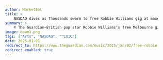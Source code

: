```yaml
---
author: MarketBot
title: >
    NASDAQ dives as Thousands swarm to free Robbie Williams gig at maxed out Fed Square in Melbourne
summary: >
    © The Guardian—British pop star Robbie Williams’s free Melbourne gig prompted city road closures as thousands of fans descended on Fed Square, many gathering more than eight hours before the 5pm start time.
image: down1.png
tags: ["Arts", "NASDAQ", "^IXIC"]
date: 2025-01-01
redirect_to: https://www.theguardian.com/music/2025/jan/02/free-robbie-williams-concert-federation-square-melbourne-road-closures
redirect_enabled: true
---
```


